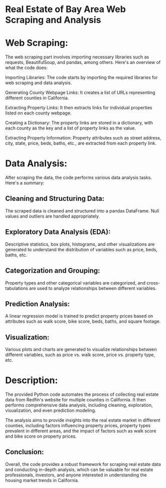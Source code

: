 # Real Estate of Bay Area Web Scraping and Analysis

# Web Scraping:
The web scraping part involves importing necessary libraries such as requests, BeautifulSoup, and pandas, among others. Here's an overview of what the code does:

Importing Libraries: The code starts by importing the required libraries for web scraping and data analysis.

Generating County Webpage Links: It creates a list of URLs representing different counties in California.

Extracting Property Links: It then extracts links for individual properties listed on each county webpage.

Creating a Dictionary: The property links are stored in a dictionary, with each county as the key and a list of property links as the value.

Extracting Property Information: Property attributes such as street address, city, state, price, beds, baths, etc., are extracted from each property link.

# Data Analysis:
After scraping the data, the code performs various data analysis tasks. Here's a summary:

## Cleaning and Structuring Data: 
The scraped data is cleaned and structured into a pandas DataFrame. Null values and outliers are handled appropriately.

## Exploratory Data Analysis (EDA): 
Descriptive statistics, box plots, histograms, and other visualizations are generated to understand the distribution of variables such as price, beds, baths, etc.

## Categorization and Grouping: 
Property types and other categorical variables are categorized, and cross-tabulations are used to analyze relationships between different variables.

## Prediction Analysis: 
A linear regression model is trained to predict property prices based on attributes such as walk score, bike score, beds, baths, and square footage.

## Visualization: 
Various plots and charts are generated to visualize relationships between different variables, such as price vs. walk score, price vs. property type, etc.

# Description:

The provided Python code automates the process of collecting real estate data from Redfin's website for multiple counties in California. It then performs comprehensive data analysis, including cleaning, exploration, visualization, and even prediction modeling.

The analysis aims to provide insights into the real estate market in different counties, including factors influencing property prices, property types prevalent in different areas, and the impact of factors such as walk score and bike score on property prices.

## Conclusion:
Overall, the code provides a robust framework for scraping real estate data and conducting in-depth analysis, which can be valuable for real estate professionals, investors, and anyone interested in understanding the housing market trends in California.
